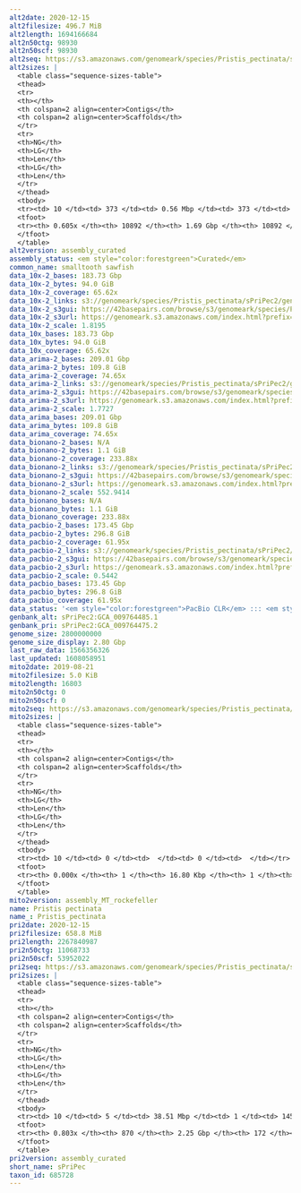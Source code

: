 ```yaml
---
alt2date: 2020-12-15
alt2filesize: 496.7 MiB
alt2length: 1694166684
alt2n50ctg: 98930
alt2n50scf: 98930
alt2seq: https://s3.amazonaws.com/genomeark/species/Pristis_pectinata/sPriPec2/assembly_curated/sPriPec2.alt.cur.20201215.fasta.gz
alt2sizes: |
  <table class="sequence-sizes-table">
  <thead>
  <tr>
  <th></th>
  <th colspan=2 align=center>Contigs</th>
  <th colspan=2 align=center>Scaffolds</th>
  </tr>
  <tr>
  <th>NG</th>
  <th>LG</th>
  <th>Len</th>
  <th>LG</th>
  <th>Len</th>
  </tr>
  </thead>
  <tbody>
  <tr><td> 10 </td><td> 373 </td><td> 0.56 Mbp </td><td> 373 </td><td> 0.56 Mbp </td></tr>  <tr><td> 20 </td><td> 992 </td><td> 375.98 Kbp </td><td> 992 </td><td> 375.98 Kbp </td></tr>  <tr><td> 30 </td><td> 1885 </td><td> 263.33 Kbp </td><td> 1885 </td><td> 263.33 Kbp </td></tr>  <tr><td> 40 </td><td> 3186 </td><td> 176.20 Kbp </td><td> 3186 </td><td> 176.20 Kbp </td></tr>  <tr style="background-color:#cccccc;"><td> 50 </td><td> 5297 </td><td> 98.93 Kbp </td><td> 5297 </td><td> 98.93 Kbp </td></tr>  <tr><td> 60 </td><td> 10191 </td><td> 27.57 Kbp </td><td> 10191 </td><td> 27.57 Kbp </td></tr>  <tr><td> 70 </td><td> 0 </td><td>  </td><td> 0 </td><td>  </td></tr>  <tr><td> 80 </td><td> 0 </td><td>  </td><td> 0 </td><td>  </td></tr>  <tr><td> 90 </td><td> 0 </td><td>  </td><td> 0 </td><td>  </td></tr>  <tr><td> 100 </td><td> 0 </td><td>  </td><td> 0 </td><td>  </td></tr>  </tbody>
  <tfoot>
  <tr><th> 0.605x </th><th> 10892 </th><th> 1.69 Gbp </th><th> 10892 </th><th> 1.69 Gbp </th></tr>
  </tfoot>
  </table>
alt2version: assembly_curated
assembly_status: <em style="color:forestgreen">Curated</em>
common_name: smalltooth sawfish
data_10x-2_bases: 183.73 Gbp
data_10x-2_bytes: 94.0 GiB
data_10x-2_coverage: 65.62x
data_10x-2_links: s3://genomeark/species/Pristis_pectinata/sPriPec2/genomic_data/10x/<br>
data_10x-2_s3gui: https://42basepairs.com/browse/s3/genomeark/species/Pristis_pectinata/sPriPec2/genomic_data/10x/
data_10x-2_s3url: https://genomeark.s3.amazonaws.com/index.html?prefix=species/Pristis_pectinata/sPriPec2/genomic_data/10x/
data_10x-2_scale: 1.8195
data_10x_bases: 183.73 Gbp
data_10x_bytes: 94.0 GiB
data_10x_coverage: 65.62x
data_arima-2_bases: 209.01 Gbp
data_arima-2_bytes: 109.8 GiB
data_arima-2_coverage: 74.65x
data_arima-2_links: s3://genomeark/species/Pristis_pectinata/sPriPec2/genomic_data/arima/<br>
data_arima-2_s3gui: https://42basepairs.com/browse/s3/genomeark/species/Pristis_pectinata/sPriPec2/genomic_data/arima/
data_arima-2_s3url: https://genomeark.s3.amazonaws.com/index.html?prefix=species/Pristis_pectinata/sPriPec2/genomic_data/arima/
data_arima-2_scale: 1.7727
data_arima_bases: 209.01 Gbp
data_arima_bytes: 109.8 GiB
data_arima_coverage: 74.65x
data_bionano-2_bases: N/A
data_bionano-2_bytes: 1.1 GiB
data_bionano-2_coverage: 233.88x
data_bionano-2_links: s3://genomeark/species/Pristis_pectinata/sPriPec2/genomic_data/bionano/<br>
data_bionano-2_s3gui: https://42basepairs.com/browse/s3/genomeark/species/Pristis_pectinata/sPriPec2/genomic_data/bionano/
data_bionano-2_s3url: https://genomeark.s3.amazonaws.com/index.html?prefix=species/Pristis_pectinata/sPriPec2/genomic_data/bionano/
data_bionano-2_scale: 552.9414
data_bionano_bases: N/A
data_bionano_bytes: 1.1 GiB
data_bionano_coverage: 233.88x
data_pacbio-2_bases: 173.45 Gbp
data_pacbio-2_bytes: 296.8 GiB
data_pacbio-2_coverage: 61.95x
data_pacbio-2_links: s3://genomeark/species/Pristis_pectinata/sPriPec2/genomic_data/pacbio/<br>
data_pacbio-2_s3gui: https://42basepairs.com/browse/s3/genomeark/species/Pristis_pectinata/sPriPec2/genomic_data/pacbio/
data_pacbio-2_s3url: https://genomeark.s3.amazonaws.com/index.html?prefix=species/Pristis_pectinata/sPriPec2/genomic_data/pacbio/
data_pacbio-2_scale: 0.5442
data_pacbio_bases: 173.45 Gbp
data_pacbio_bytes: 296.8 GiB
data_pacbio_coverage: 61.95x
data_status: '<em style="color:forestgreen">PacBio CLR</em> ::: <em style="color:forestgreen">10x</em> ::: <em style="color:forestgreen">Arima</em>'
genbank_alt: sPriPec2:GCA_009764485.1
genbank_pri: sPriPec2:GCA_009764475.2
genome_size: 2800000000
genome_size_display: 2.80 Gbp
last_raw_data: 1566356326
last_updated: 1608058951
mito2date: 2019-08-21
mito2filesize: 5.0 KiB
mito2length: 16803
mito2n50ctg: 0
mito2n50scf: 0
mito2seq: https://s3.amazonaws.com/genomeark/species/Pristis_pectinata/sPriPec2/assembly_MT_rockefeller/sPriPec2.MT.20190821.fasta.gz
mito2sizes: |
  <table class="sequence-sizes-table">
  <thead>
  <tr>
  <th></th>
  <th colspan=2 align=center>Contigs</th>
  <th colspan=2 align=center>Scaffolds</th>
  </tr>
  <tr>
  <th>NG</th>
  <th>LG</th>
  <th>Len</th>
  <th>LG</th>
  <th>Len</th>
  </tr>
  </thead>
  <tbody>
  <tr><td> 10 </td><td> 0 </td><td>  </td><td> 0 </td><td>  </td></tr>  <tr><td> 20 </td><td> 0 </td><td>  </td><td> 0 </td><td>  </td></tr>  <tr><td> 30 </td><td> 0 </td><td>  </td><td> 0 </td><td>  </td></tr>  <tr><td> 40 </td><td> 0 </td><td>  </td><td> 0 </td><td>  </td></tr>  <tr style="background-color:#cccccc;"><td> 50 </td><td> 0 </td><td style="background-color:#ff8888;">  </td><td> 0 </td><td style="background-color:#ff8888;">  </td></tr>  <tr><td> 60 </td><td> 0 </td><td>  </td><td> 0 </td><td>  </td></tr>  <tr><td> 70 </td><td> 0 </td><td>  </td><td> 0 </td><td>  </td></tr>  <tr><td> 80 </td><td> 0 </td><td>  </td><td> 0 </td><td>  </td></tr>  <tr><td> 90 </td><td> 0 </td><td>  </td><td> 0 </td><td>  </td></tr>  <tr><td> 100 </td><td> 0 </td><td>  </td><td> 0 </td><td>  </td></tr>  </tbody>
  <tfoot>
  <tr><th> 0.000x </th><th> 1 </th><th> 16.80 Kbp </th><th> 1 </th><th> 16.80 Kbp </th></tr>
  </tfoot>
  </table>
mito2version: assembly_MT_rockefeller
name: Pristis pectinata
name_: Pristis_pectinata
pri2date: 2020-12-15
pri2filesize: 658.8 MiB
pri2length: 2267840987
pri2n50ctg: 11068733
pri2n50scf: 53952022
pri2seq: https://s3.amazonaws.com/genomeark/species/Pristis_pectinata/sPriPec2/assembly_curated/sPriPec2.pri.cur.20201215.fasta.gz
pri2sizes: |
  <table class="sequence-sizes-table">
  <thead>
  <tr>
  <th></th>
  <th colspan=2 align=center>Contigs</th>
  <th colspan=2 align=center>Scaffolds</th>
  </tr>
  <tr>
  <th>NG</th>
  <th>LG</th>
  <th>Len</th>
  <th>LG</th>
  <th>Len</th>
  </tr>
  </thead>
  <tbody>
  <tr><td> 10 </td><td> 5 </td><td> 38.51 Mbp </td><td> 1 </td><td> 145.56 Mbp </td></tr>  <tr><td> 20 </td><td> 13 </td><td> 32.68 Mbp </td><td> 3 </td><td> 120.47 Mbp </td></tr>  <tr><td> 30 </td><td> 23 </td><td> 22.28 Mbp </td><td> 6 </td><td> 104.35 Mbp </td></tr>  <tr><td> 40 </td><td> 38 </td><td> 17.01 Mbp </td><td> 9 </td><td> 101.70 Mbp </td></tr>  <tr style="background-color:#cccccc;"><td> 50 </td><td> 58 </td><td style="background-color:#88ff88;"> 11.07 Mbp </td><td> 12 </td><td style="background-color:#88ff88;"> 53.95 Mbp </td></tr>  <tr><td> 60 </td><td> 87 </td><td> 8.14 Mbp </td><td> 18 </td><td> 44.17 Mbp </td></tr>  <tr><td> 70 </td><td> 143 </td><td> 3.00 Mbp </td><td> 26 </td><td> 31.93 Mbp </td></tr>  <tr><td> 80 </td><td> 640 </td><td> 68.70 Kbp </td><td> 40 </td><td> 5.27 Mbp </td></tr>  <tr><td> 90 </td><td> 0 </td><td>  </td><td> 0 </td><td>  </td></tr>  <tr><td> 100 </td><td> 0 </td><td>  </td><td> 0 </td><td>  </td></tr>  </tbody>
  <tfoot>
  <tr><th> 0.803x </th><th> 870 </th><th> 2.25 Gbp </th><th> 172 </th><th> 2.27 Gbp </th></tr>
  </tfoot>
  </table>
pri2version: assembly_curated
short_name: sPriPec
taxon_id: 685728
---
```

